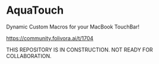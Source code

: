 # AquaTouch
Dynamic Custom Macros for your MacBook TouchBar!

https://community.folivora.ai/t/1704

THIS REPOSITORY IS IN CONSTRUCTION. 
NOT READY FOR COLLABORATION.
